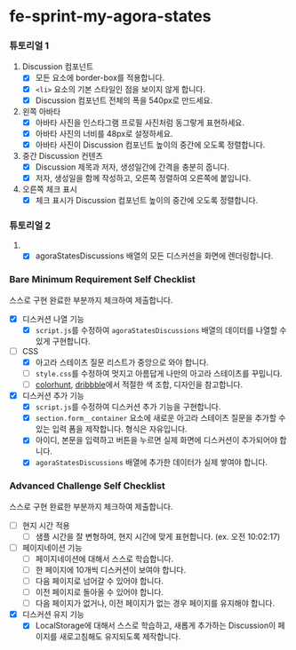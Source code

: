 # fe-sprint-my-agora-states

### 튜토리얼 1

1. Discussion 컴포넌트
   - [x] 모든 요소에 border-box를 적용합니다.
   - [x] `<li>` 요소의 기본 스타일인 점을 보이지 않게 합니다.
   - [x] Discussion 컴포넌트 전체의 폭을 540px로 만드세요.
2. 왼쪽 아바타
   - [x] 아바타 사진을 인스타그램 프로필 사진처럼 동그랗게 표현하세요.
   - [x] 아바타 사진의 너비를 48px로 설정하세요.
   - [x] 아바타 사진이 Discussion 컴포넌트 높이의 중간에 오도록 정렬합니다.
3. 중간 Discussion 컨텐츠
   - [x] Discussion 제목과 저자, 생성일간에 간격을 충분히 줍니다.
   - [x] 저자, 생성일을 함께 작성하고, 오른쪽 정렬하여 오른쪽에 붙입니다.
4. 오른쪽 체크 표시
   - [x] 체크 표시가 Discussion 컴포넌트 높이의 중간에 오도록 정렬합니다.

### 튜토리얼 2

1. - [x] agoraStatesDiscussions 배열의 모든 디스커션을 화면에 렌더링합니다.

### Bare Minimum Requirement Self Checklist

스스로 구현 완료한 부분까지 체크하여 제출합니다.

- [x] 디스커션 나열 기능
  - [x] `script.js`를 수정하여 `agoraStatesDiscussions` 배열의 데이터를 나열할 수 있게 구현합니다.
- [ ] CSS
  - [x] 아고라 스테이츠 질문 리스트가 중앙으로 와야 합니다.
  - [ ] `style.css`를 수정하여 멋지고 아름답게 나만의 아고라 스테이츠를 꾸밉니다.
  - [ ] [colorhunt](https://colorhunt.co/palettes/popular), [dribbble](https://dribbble.com/)에서 적절한 색 조합, 디자인을 참고합니다.
- [x] 디스커션 추가 기능
  - [x] `script.js`를 수정하여 디스커션 추가 기능을 구현합니다.
  - [x] `section.form__container` 요소에 새로운 아고라 스테이츠 질문을 추가할 수 있는 입력 폼을 제작합니다. 형식은 자유입니다.
  - [x] 아이디, 본문을 입력하고 버튼을 누르면 실제 화면에 디스커션이 추가되어야 합니다.
  - [x] `agoraStatesDiscussions` 배열에 추가한 데이터가 실제 쌓여야 합니다.

### Advanced Challenge Self Checklist

스스로 구현 완료한 부분까지 체크하여 제출합니다.

- [ ] 현지 시간 적용
  - [ ] 샘플 시간을 잘 변형하여, 현지 시간에 맞게 표현합니다. (ex. 오전 10:02:17)
- [ ] 페이지네이션 기능
  - [ ] 페이지네이션에 대해서 스스로 학습합니다.
  - [ ] 한 페이지에 10개씩 디스커션이 보여야 합니다.
  - [ ] 다음 페이지로 넘어갈 수 있어야 합니다.
  - [ ] 이전 페이지로 돌아올 수 있어야 합니다.
  - [ ] 다음 페이지가 없거나, 이전 페이지가 없는 경우 페이지를 유지해야 합니다.
- [x] 디스커션 유지 기능
  - [x] LocalStorage에 대해서 스스로 학습하고, 새롭게 추가하는 Discussion이 페이지를 새로고침해도 유지되도록 제작합니다.

